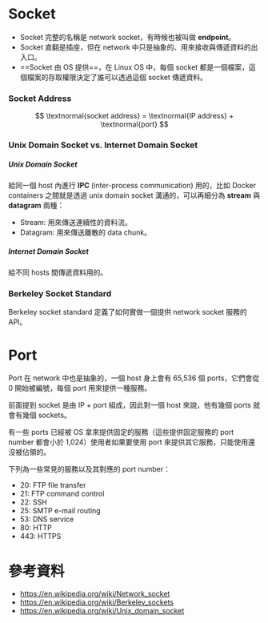 # Socket

- Socket 完整的名稱是 network socket，有時候也被叫做 **endpoint**。
- Socket 直翻是插座，但在 network 中只是抽象的、用來接收與傳遞資料的出入口。
- ==Socket 由 OS 提供==，在 Linux OS 中，每個 socket 都是一個檔案，這個檔案的存取權限決定了誰可以透過這個 socket 傳遞資料。

### Socket Address

$$
\textnormal{socket address} = \textnormal{IP address} + \textnormal{port}
$$

### Unix Domain Socket vs. Internet Domain Socket

##### Unix Domain Socket

給同一個 host 內進行 **IPC** (inter-process communication) 用的，比如 Docker containers 之間就是透過 unix domain socket 溝通的，可以再細分為 **stream** 與 **datagram** 兩種：

- Stream: 用來傳送連續性的資料流。
- Datagram: 用來傳送離散的 data chunk。

##### Internet Domain Socket

給不同 hosts 間傳遞資料用的。

### Berkeley Socket Standard

Berkeley socket standard 定義了如何實做一個提供 network socket 服務的 API。

# Port

Port 在 network 中也是抽象的，一個 host 身上會有 65,536 個 ports，它們會從 0 開始被編號，每個 port 用來提供一種服務。

前面提到 socket 是由 IP + port 組成，因此對一個 host 來說，他有幾個 ports 就會有幾個 sockets。

有一些 ports 已經被 OS 拿來提供固定的服務（這些提供固定服務的 port number 都會小於 1,024）使用者如果要使用 port 來提供其它服務，只能使用還沒被佔領的。

下列為一些常見的服務以及其對應的 port number：

- 20: FTP file transfer
- 21: FTP command control
- 22: SSH
- 25: SMTP e-mail routing
- 53: DNS service
- 80: HTTP
- 443: HTTPS

# 參考資料

- <https://en.wikipedia.org/wiki/Network_socket>
- <https://en.wikipedia.org/wiki/Berkeley_sockets>
- <https://en.wikipedia.org/wiki/Unix_domain_socket>
